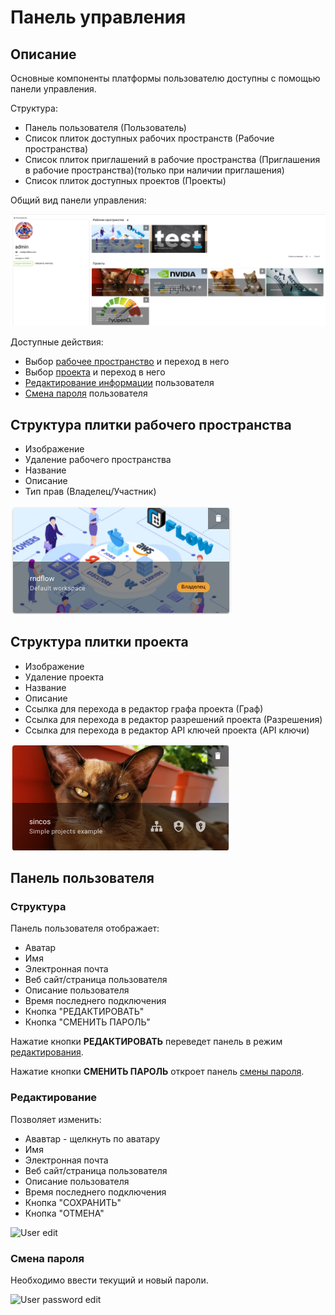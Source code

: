 # Панель управления

## Описание

Основные компоненты платформы пользователю доступны с помощью панели управления.

Структура:

- <span class="iconify-inline" data-icon="mdi:account"></span> Панель пользователя (Пользователь)
- Список плиток доступных рабочих пространств (Рабочие пространства)
- Список плиток приглашений в рабочие пространства (Приглашения в рабочие пространства)(только при наличии приглашения)
- Список плиток доступных проектов (Проекты)

Общий вид панели управления:

![User dashboard](./images/dashboard/dashboard.png)

Доступные действия:

- Выбор [рабочее пространство](workspace) и переход в него
- Выбор [проекта](project) и переход в него
- [Редактирование информации](#редактирование) пользователя
- [Смена пароля](#смена-пароля) пользователя

## Структура плитки рабочего пространства

- Изображение
- <span class="iconify-inline" data-icon="mdi:delete"></span> Удаление рабочего пространства
- Название
- Описание
- Тип прав (Владелец/Участник)

![Workspace](./images/dashboard/workspace.png)

## Структура плитки проекта

- Изображение
- <span class="iconify-inline" data-icon="mdi:delete"></span> Удаление проекта
- Название
- Описание
- <span class="iconify-inline" data-icon="mdi:sitemap"></span> Ссылка для перехода в редактор графа проекта (Граф)
- <span class="iconify-inline" data-icon="mdi:shield-account"></span> Ссылка для перехода в редактор разрешений проекта (Разрешения)
- <span class="iconify-inline" data-icon="mdi:shield-key"></span> Ссылка для перехода в редактор API ключей проекта (API ключи)

![Project](./images/dashboard/project.png)

## Панель пользователя

### Структура

Панель пользователя отображает:

- Аватар
- Имя
- <span class="iconify-inline" data-icon="mdi:email"></span> Электронная почта
- <span class="iconify-inline" data-icon="mdi:link"></span> Веб сайт/страница пользователя
- Описание пользователя
- Время последнего подключения
- Кнопка "РЕДАКТИРОВАТЬ"
- Кнопка "СМЕНИТЬ ПАРОЛЬ"

Нажатие кнопки **РЕДАКТИРОВАТЬ** переведет панель в режим [редактирования](#редактирование).

Нажатие кнопки **СМЕНИТЬ ПАРОЛЬ** откроет панель [смены пароля](#смена-пароля).

### Редактирование

Позволяет изменить:

- Ававтар - щелкнуть по аватару
- Имя
- <span class="iconify-inline" data-icon="mdi:email"></span> Электронная почта
- <span class="iconify-inline" data-icon="mdi:link"></span> Веб сайт/страница пользователя
- Описание пользователя
- Время последнего подключения
- Кнопка "СОХРАНИТЬ"
- Кнопка "ОТМЕНА"

![User edit](/images/common/dashboard_user_edit.png)

### Смена пароля

Необходимо ввести текущий и новый пароли.

![User password edit](/images/common/dashboard_user_password.png)
